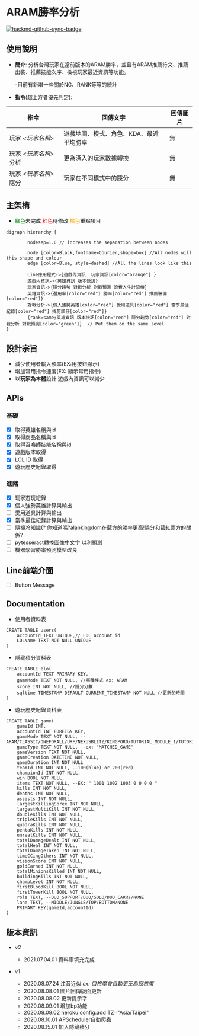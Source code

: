# ARAM勝率分析

[![hackmd-github-sync-badge](https://hackmd.io/lTFPJuA6Rn-kpDqh8slQww/badge)](https://hackmd.io/lTFPJuA6Rn-kpDqh8slQww)

## 使用說明
- **簡介**: 分析台灣玩家在當前版本的ARAM勝率，並且有ARAM推薦符文、推薦出裝、推薦技能次序、檢視玩家最近資訊等功能。

  -目前有新增一些關於NG、RANK等等的統計

- **指令**(越上方者優先判定): 



|指令|回傳文字|回傳圖片|
|-----|----|----|
|玩家 *<玩家名稱>*|遊戲地圖、模式、角色、KDA、最近平均勝率|無|
|玩家 *<玩家名稱>* 分析|更為深入的玩家數據轉換|無|
|玩家 *<玩家名稱>* 隱分|玩家在不同模式中的隱分|無|

## 主架構
* <font color="green">綠色</font>未完成 <font color="red">紅色</font>待修改 <font color="orange">橘色</font>重點項目
```graphviz
digraph hierarchy {

		nodesep=1.0 // increases the separation between nodes
		
		node [color=Black,fontname=Courier,shape=box] //All nodes will this shape and colour
		edge [color=Blue, style=dashed] //All the lines look like this

		Line應用程式->{遊戲內資訊  玩家資訊[color="orange"] }
		遊戲內資訊->{英雄資訊 版本快訊}
		玩家資訊->{隱分趨勢 對戰分析 對戰預測 浪費人生計算機}
        英雄資訊->{選用率[color="red"] 勝率[color="red"] 推薦裝備[color="red"]}
        對戰分析->{個人強勢英雄[color="red"] 愛用道具[color="red"] 當季最佳紀錄[color="red"] 找剪頭仔[color="red"]}
		{rank=same;英雄資訊 版本快訊[color="red"] 隱分趨勢[color="red"] 對戰分析 對戰預測[color="green"]}  // Put them on the same level
}
```
## 設計宗旨
* 減少使用者輸入頻率(EX:用按鈕顯示)  
* 增加常用指令速度(EX: 顯示常用指令)  
* 以**玩家為本體**設計 遊戲內資訊可以減少  

## APIs
### 基礎
- [X] 取得英雄名稱與id  
- [X] 取得商品名稱與id  
- [X] 取得召喚師技能名稱與id  
- [X] 遊戲版本取得  
- [X] LOL ID 取得  
- [X] 遊玩歷史紀錄取得  

### 進階
- [x] 玩家遊玩紀錄 
- [x] 個人強勢英雄計算與輸出 
- [ ] 愛用道具計算與輸出
- [x] 當季最佳紀錄計算與輸出
- [ ] 隨機冷知識(?  你知道嗎?alankingdom在藍方的勝率更高!隱分和藍紅兩方的關係?
- [ ] pytesseract轉換圖像中文字 以利預測
- [ ] 機器學習勝率預測模型改良

## Line前端介面
- [ ] Button Message  

## Documentation
* 使用者資料表  
```sql=
CREATE TABLE users(
    accountId TEXT UNIQUE,// LOL account id    
    LOLName TEXT NOT NULL UNIQUE
)
```
* 隱藏積分資料表  
```sql=
CREATE TABLE elo(
    accountId TEXT PRIMARY KEY,
    gameMode TEXT NOT NULL, //哪種模式 ex: ARAM
    score INT NOT NULL, //隱分分數
    sqltime TIMESTAMP DEFAULT CURRENT_TIMESTAMP NOT NULL //更新的時間   
)
```
* 遊玩歷史紀錄資料表  
```sql=
CREATE TABLE game(
    gameId INT,
    accountId INT FOREIGN KEY,
    gameMode TEXT NOT NULL, --ARAM/CLASSIC/ONEFORALL/URF/NEXUSBLITZ/KINGPORO/TUTORIAL_MODULE_1/TUTORIAL_MODULE_2
    gameType TEXT NOT NULL, --ex: "MATCHED_GAME"
    gameVersion TEXT NOT NULL,
    gameCreation DATETIME NOT NULL,
    gameDuration INT NOT NULL
    teamId INT NOT NULL, --100(blue) or 200(red)
    championId INT NOT NULL,
    win BOOL NOT NULL,
    items TEXT NOT NULL, --EX: " 1001 1002 1003 0 0 0 0 "
    kills INT NOT NULL,
    deaths INT NOT NULL,
    assists INT NOT NULL,
    largestKillingSpree INT NOT NULL,
    largestMultiKill INT NOT NULL,
    doubleKills INT NOT NULL,
    tripleKills INT NOT NULL,
    quadraKills INT NOT NULL,
    pentaKills INT NOT NULL,
    unrealKills INT NOT NULL,
    totalDamageDealt INT NOT NULL,
    totalHeal INT NOT NULL,
    totalDamageTaken INT NOT NULL,
    timeCCingOthers INT NOT NULL,
    visionScore INT NOT NULL,
    goldEarned INT NOT NULL,
    totalMinionsKilled INT NOT NULL,
    buildingKills INT NOT NULL,
    champLevel INT NOT NULL,
    firstBloodKill BOOL NOT NULL,
    firstTowerKill BOOL NOT NULL,
    role TEXT, --DUO_SUPPORT/DUO/SOLO/DUO_CARRY/NONE
    lane TEXT, --MIDDLE/JUNGLE/TOP/BOTTOM/NONE
    PRIMARY KEY(gameId,accountId)
)
```
## 版本資訊   
* v2   
  - 2021.07.04.01  資料庫填充完成  
   
* v1  
  - 2020.08.07.24  注音近似  *ex: 口格摩會自動更正為寇格魔*  
  - 2020.08.08.01  圖片回傳版面更新  
  - 2020.08.08.02  更新提示字  
  - 2020.08.09.01  增加bp功能  
  - 2020.08.09.02  heroku config:add TZ="Asia/Taipei"  
  - 2020.08.10.01  APScheduler自動爬蟲  
  - 2020.08.15.01  加入隱藏積分  

